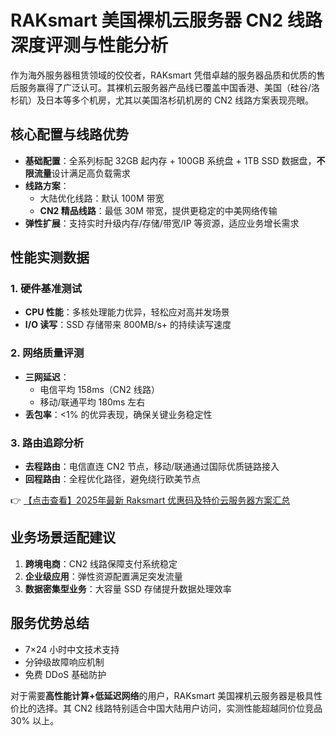 # RAKsmart 美国裸机云服务器 CN2 线路深度评测与性能分析

作为海外服务器租赁领域的佼佼者，RAKsmart 凭借卓越的服务器品质和优质的售后服务赢得了广泛认可。其裸机云服务器产品线已覆盖中国香港、美国（硅谷/洛杉矶）及日本等多个机房，尤其以美国洛杉矶机房的 CN2 线路方案表现亮眼。

## 核心配置与线路优势
- **基础配置**：全系列标配 32GB 起内存 + 100GB 系统盘 + 1TB SSD 数据盘，**不限流量**设计满足高负载需求
- **线路方案**：
  - 大陆优化线路：默认 100M 带宽
  - **CN2 精品线路**：最低 30M 带宽，提供更稳定的中美网络传输
- **弹性扩展**：支持实时升级内存/存储/带宽/IP 等资源，适应业务增长需求

## 性能实测数据
### 1. 硬件基准测试
- **CPU 性能**：多核处理能力优异，轻松应对高并发场景
- **I/O 读写**：SSD 存储带来 800MB/s+ 的持续读写速度

### 2. 网络质量评测
- **三网延迟**：
  - 电信平均 158ms（CN2 线路）
  - 移动/联通平均 180ms 左右
- **丢包率**：<1% 的优异表现，确保关键业务稳定性

### 3. 路由追踪分析
- **去程路由**：电信直连 CN2 节点，移动/联通通过国际优质链路接入
- **回程路由**：全程优化路径，避免绕行欧美节点

👉 [【点击查看】2025年最新 Raksmart 优惠码及特价云服务器方案汇总](https://bit.ly/raksmart)

## 业务场景适配建议
1. **跨境电商**：CN2 线路保障支付系统稳定
2. **企业级应用**：弹性资源配置满足突发流量
3. **数据密集型业务**：大容量 SSD 存储提升数据处理效率

## 服务优势总结
- 7×24 小时中文技术支持
- 分钟级故障响应机制
- 免费 DDoS 基础防护

对于需要**高性能计算+低延迟网络**的用户，RAKsmart 美国裸机云服务器是极具性价比的选择。其 CN2 线路特别适合中国大陆用户访问，实测性能超越同价位竞品 30% 以上。